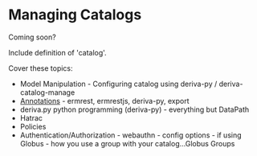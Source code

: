 # Managing Catalogs

Coming soon?

Include definition of 'catalog'.

Cover these topics:
* Model Manipulation - Configuring catalog using deriva-py / deriva-catalog-manage
* [Annotations](annotations/index.html) - ermrest, ermrestjs, deriva-py, export
* deriva.py python programming (deriva-py) - everything but DataPath
* Hatrac
* Policies
* Authentication/Authorization - webauthn - config options -  if using Globus - how you use a group with your catalog...Globus Groups
